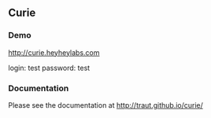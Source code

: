 ## Curie

### Demo
http://curie.heyheylabs.com

login: test
password: test

### Documentation
Please see the documentation at http://traut.github.io/curie/

